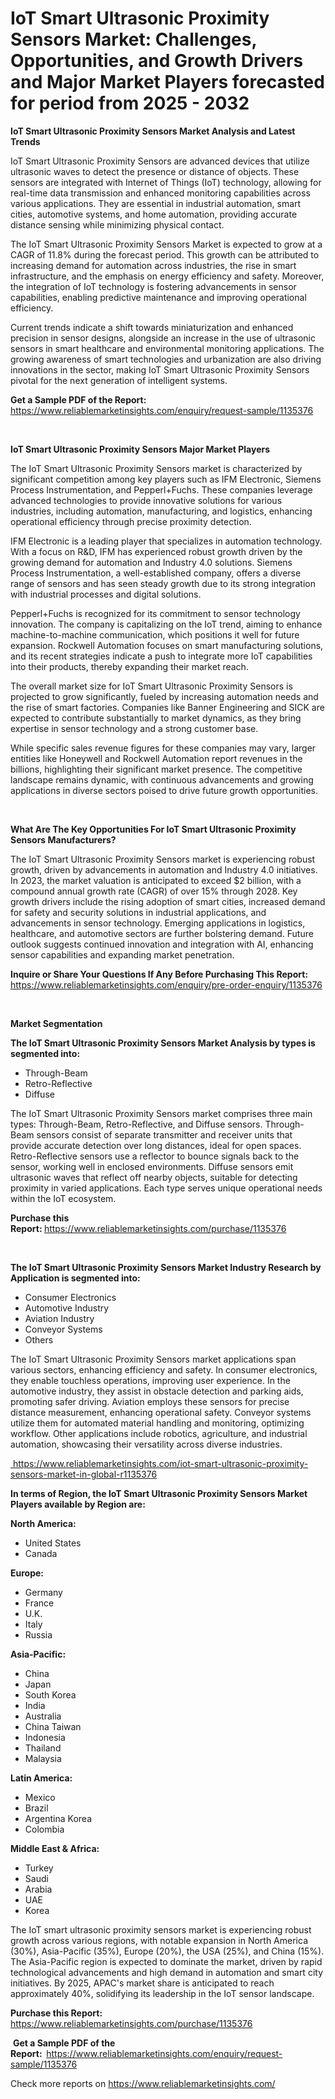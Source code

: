 <p><h1>IoT Smart Ultrasonic Proximity Sensors Market: Challenges, Opportunities, and Growth Drivers and Major Market Players forecasted for period from 2025 - 2032</h1></p><p><strong>IoT Smart Ultrasonic Proximity Sensors Market Analysis and Latest Trends</strong></p>
<p><p>IoT Smart Ultrasonic Proximity Sensors are advanced devices that utilize ultrasonic waves to detect the presence or distance of objects. These sensors are integrated with Internet of Things (IoT) technology, allowing for real-time data transmission and enhanced monitoring capabilities across various applications. They are essential in industrial automation, smart cities, automotive systems, and home automation, providing accurate distance sensing while minimizing physical contact.</p><p>The IoT Smart Ultrasonic Proximity Sensors Market is expected to grow at a CAGR of 11.8% during the forecast period. This growth can be attributed to increasing demand for automation across industries, the rise in smart infrastructure, and the emphasis on energy efficiency and safety. Moreover, the integration of IoT technology is fostering advancements in sensor capabilities, enabling predictive maintenance and improving operational efficiency.</p><p>Current trends indicate a shift towards miniaturization and enhanced precision in sensor designs, alongside an increase in the use of ultrasonic sensors in smart healthcare and environmental monitoring applications. The growing awareness of smart technologies and urbanization are also driving innovations in the sector, making IoT Smart Ultrasonic Proximity Sensors pivotal for the next generation of intelligent systems.</p></p>
<p><strong>Get a Sample PDF of the Report:&nbsp;</strong> <a href="https://www.reliablemarketinsights.com/enquiry/request-sample/1135376?utm_campaign=2563&utm_medium=2&utm_source=Github&utm_content=ia&utm_term=25032025&utm_id=iot-smart-ultrasonic-proximity-sensors">https://www.reliablemarketinsights.com/enquiry/request-sample/1135376</a></p>
<p>&nbsp;</p>
<p><strong>IoT Smart Ultrasonic Proximity Sensors Major Market Players</strong></p>
<p><p>The IoT Smart Ultrasonic Proximity Sensors market is characterized by significant competition among key players such as IFM Electronic, Siemens Process Instrumentation, and Pepperl+Fuchs. These companies leverage advanced technologies to provide innovative solutions for various industries, including automation, manufacturing, and logistics, enhancing operational efficiency through precise proximity detection.</p><p>IFM Electronic is a leading player that specializes in automation technology. With a focus on R&D, IFM has experienced robust growth driven by the growing demand for automation and Industry 4.0 solutions. Siemens Process Instrumentation, a well-established company, offers a diverse range of sensors and has seen steady growth due to its strong integration with industrial processes and digital solutions.</p><p>Pepperl+Fuchs is recognized for its commitment to sensor technology innovation. The company is capitalizing on the IoT trend, aiming to enhance machine-to-machine communication, which positions it well for future expansion. Rockwell Automation focuses on smart manufacturing solutions, and its recent strategies indicate a push to integrate more IoT capabilities into their products, thereby expanding their market reach.</p><p>The overall market size for IoT Smart Ultrasonic Proximity Sensors is projected to grow significantly, fueled by increasing automation needs and the rise of smart factories. Companies like Banner Engineering and SICK are expected to contribute substantially to market dynamics, as they bring expertise in sensor technology and a strong customer base.</p><p>While specific sales revenue figures for these companies may vary, larger entities like Honeywell and Rockwell Automation report revenues in the billions, highlighting their significant market presence. The competitive landscape remains dynamic, with continuous advancements and growing applications in diverse sectors poised to drive future growth opportunities.</p></p>
<p>&nbsp;</p>
<p><strong>What Are The Key Opportunities For IoT Smart Ultrasonic Proximity Sensors Manufacturers?</strong></p>
<p><p>The IoT Smart Ultrasonic Proximity Sensors market is experiencing robust growth, driven by advancements in automation and Industry 4.0 initiatives. In 2023, the market valuation is anticipated to exceed $2 billion, with a compound annual growth rate (CAGR) of over 15% through 2028. Key growth drivers include the rising adoption of smart cities, increased demand for safety and security solutions in industrial applications, and advancements in sensor technology. Emerging applications in logistics, healthcare, and automotive sectors are further bolstering demand. Future outlook suggests continued innovation and integration with AI, enhancing sensor capabilities and expanding market penetration.</p></p>
<p><strong>Inquire or Share Your Questions If Any Before Purchasing This Report:</strong> <a href="https://www.reliablemarketinsights.com/enquiry/pre-order-enquiry/1135376?utm_campaign=2563&utm_medium=2&utm_source=Github&utm_content=ia&utm_term=25032025&utm_id=iot-smart-ultrasonic-proximity-sensors">https://www.reliablemarketinsights.com/enquiry/pre-order-enquiry/1135376</a></p>
<p>&nbsp;</p>
<p><strong>Market Segmentation</strong></p>
<p><strong>The IoT Smart Ultrasonic Proximity Sensors Market Analysis by types is segmented into:</strong></p>
<p><ul><li>Through-Beam</li><li>Retro-Reflective</li><li>Diffuse</li></ul></p>
<p><p>The IoT Smart Ultrasonic Proximity Sensors market comprises three main types: Through-Beam, Retro-Reflective, and Diffuse sensors. Through-Beam sensors consist of separate transmitter and receiver units that provide accurate detection over long distances, ideal for open spaces. Retro-Reflective sensors use a reflector to bounce signals back to the sensor, working well in enclosed environments. Diffuse sensors emit ultrasonic waves that reflect off nearby objects, suitable for detecting proximity in varied applications. Each type serves unique operational needs within the IoT ecosystem.</p></p>
<p><strong>Purchase this Report:&nbsp;</strong><a href="https://www.reliablemarketinsights.com/purchase/1135376?utm_campaign=2563&utm_medium=2&utm_source=Github&utm_content=ia&utm_term=25032025&utm_id=iot-smart-ultrasonic-proximity-sensors">https://www.reliablemarketinsights.com/purchase/1135376</a></p>
<p>&nbsp;</p>
<p><strong>The IoT Smart Ultrasonic Proximity Sensors Market Industry Research by Application is segmented into:</strong></p>
<p><ul><li>Consumer Electronics</li><li>Automotive Industry</li><li>Aviation Industry</li><li>Conveyor Systems</li><li>Others</li></ul></p>
<p><p>The IoT Smart Ultrasonic Proximity Sensors market applications span various sectors, enhancing efficiency and safety. In consumer electronics, they enable touchless operations, improving user experience. In the automotive industry, they assist in obstacle detection and parking aids, promoting safer driving. Aviation employs these sensors for precise distance measurement, enhancing operational safety. Conveyor systems utilize them for automated material handling and monitoring, optimizing workflow. Other applications include robotics, agriculture, and industrial automation, showcasing their versatility across diverse industries.</p></p>
<p><a href="https://www.reliablemarketinsights.com/iot-smart-ultrasonic-proximity-sensors-market-in-global-r1135376?utm_campaign=2563&utm_medium=2&utm_source=Github&utm_content=ia&utm_term=25032025&utm_id=iot-smart-ultrasonic-proximity-sensors">&nbsp;https://www.reliablemarketinsights.com/iot-smart-ultrasonic-proximity-sensors-market-in-global-r1135376</a></p>
<p><strong>In terms of Region, the IoT Smart Ultrasonic Proximity Sensors Market Players available by Region are:</strong></p>
<p>
    <p> <strong> North America: </strong>
        <ul>
            <li>United States</li>
            <li>Canada</li>
        </ul>
        </p> 
    <p> <strong> Europe: </strong>
        <ul>
            <li>Germany</li>
            <li>France</li>
            <li>U.K.</li>
            <li>Italy</li>
            <li>Russia</li>
        </ul>
        </p> 
    <p> <strong> Asia-Pacific: </strong>
        <ul>
            <li>China</li>
            <li>Japan</li>
            <li>South Korea</li>
            <li>India</li>
            <li>Australia</li>
            <li>China Taiwan</li>
            <li>Indonesia</li>
            <li>Thailand</li>
            <li>Malaysia</li>
        </ul>
        </p> 
    <p> <strong> Latin America: </strong>
        <ul>
            <li>Mexico</li>
            <li>Brazil</li>
            <li>Argentina Korea</li>
            <li>Colombia</li>
        </ul>
        </p> 
    <p> <strong> Middle East & Africa: </strong>
        <ul>
            <li>Turkey</li>
            <li>Saudi</li>
            <li>Arabia</li>
            <li>UAE</li>
            <li>Korea</li>
        </ul>
    </p>
    </p>
<p><p>The IoT smart ultrasonic proximity sensors market is experiencing robust growth across various regions, with notable expansion in North America (30%), Asia-Pacific (35%), Europe (20%), the USA (25%), and China (15%). The Asia-Pacific region is expected to dominate the market, driven by rapid technological advancements and high demand in automation and smart city initiatives. By 2025, APAC's market share is anticipated to reach approximately 40%, solidifying its leadership in the IoT sensor landscape.</p></p>
<p><strong>Purchase this Report: </strong><a href="https://www.reliablemarketinsights.com/purchase/1135376?utm_campaign=2563&utm_medium=2&utm_source=Github&utm_content=ia&utm_term=25032025&utm_id=iot-smart-ultrasonic-proximity-sensors">https://www.reliablemarketinsights.com/purchase/1135376</a></p>
<p>&nbsp;<strong>Get a Sample PDF of the Report:&nbsp;&nbsp;</strong><a href="https://www.reliablemarketinsights.com/enquiry/request-sample/1135376?utm_campaign=2563&utm_medium=2&utm_source=Github&utm_content=ia&utm_term=25032025&utm_id=iot-smart-ultrasonic-proximity-sensors">https://www.reliablemarketinsights.com/enquiry/request-sample/1135376</a></p>
<p><strong></strong></p>
<p>Check more reports on <a href="https://www.reliablemarketinsights.com/?utm_campaign=2563&utm_medium=2&utm_source=Github&utm_content=ia&utm_term=25032025&utm_id=iot-smart-ultrasonic-proximity-sensors">https://www.reliablemarketinsights.com/</a></p>